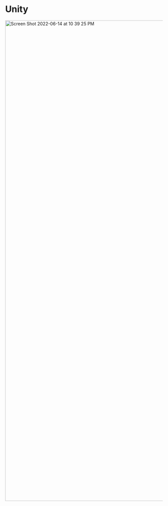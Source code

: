 # Unity

<img width="1538" alt="Screen Shot 2022-06-14 at 10 39 25 PM" src="https://user-images.githubusercontent.com/19412160/173724986-5ee7ef70-a58c-4d61-8c2e-aeca7e910438.png">
